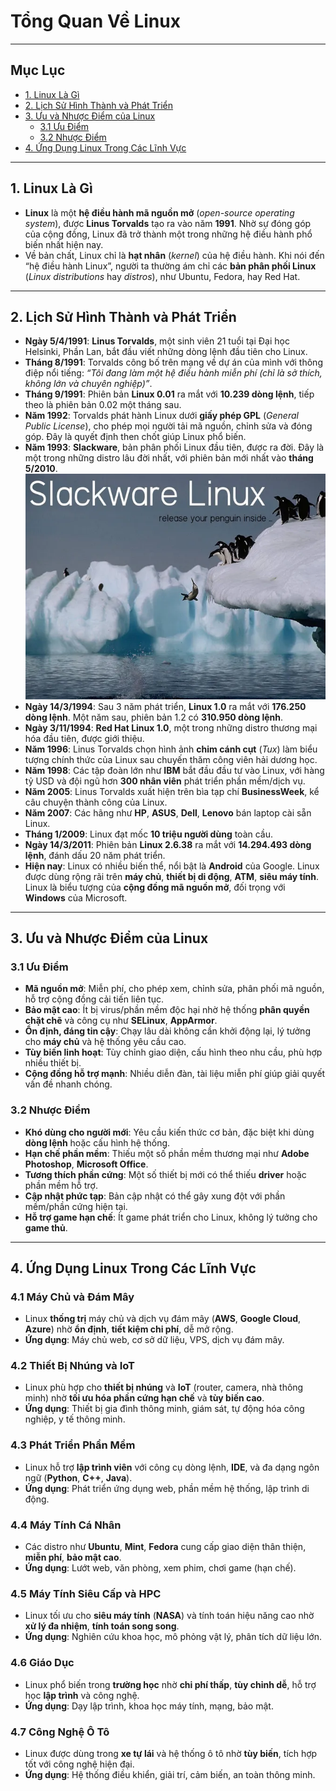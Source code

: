 # Tổng Quan Về Linux
---
## Mục Lục

  - [1. Linux Là Gì](#1-linux-là-gì)
  - [2. Lịch Sử Hình Thành và Phát Triển](#2-lịch-sử-hình-thành-và-phát-triển)
  - [3. Ưu và Nhược Điểm của Linux](#3-ưu-và-nhược-điểm-của-linux)
    - [3.1 Ưu Điểm](#31-ưu-điểm)
    - [3.2 Nhược Điểm](#32-nhược-điểm)
  - [4. Ứng Dụng Linux Trong Các Lĩnh Vực](#4-ứng-dụng-linux-trong-các-lĩnh-vực)
---

## 1. Linux Là Gì
- **Linux** là một **hệ điều hành mã nguồn mở** (*open-source operating system*), được **Linus Torvalds** tạo ra vào năm **1991**. Nhờ sự đóng góp của cộng đồng, Linux đã trở thành một trong những hệ điều hành phổ biến nhất hiện nay.
- Về bản chất, Linux chỉ là **hạt nhân** (*kernel*) của hệ điều hành. Khi nói đến “hệ điều hành Linux”, người ta thường ám chỉ các **bản phân phối Linux** (*Linux distributions* hay *distros*), như Ubuntu, Fedora, hay Red Hat.

---

## 2. Lịch Sử Hình Thành và Phát Triển
- **Ngày 5/4/1991**: **Linus Torvalds**, một sinh viên 21 tuổi tại Đại học Helsinki, Phần Lan, bắt đầu viết những dòng lệnh đầu tiên cho Linux.
- **Tháng 8/1991**: Torvalds công bố trên mạng về dự án của mình với thông điệp nổi tiếng: *“Tôi đang làm một hệ điều hành miễn phí (chỉ là sở thích, không lớn và chuyên nghiệp)”*.
- **Tháng 9/1991**: Phiên bản **Linux 0.01** ra mắt với **10.239 dòng lệnh**, tiếp theo là phiên bản 0.02 một tháng sau.
- **Năm 1992**: Torvalds phát hành Linux dưới **giấy phép GPL** (*General Public License*), cho phép mọi người tải mã nguồn, chỉnh sửa và đóng góp. Đây là quyết định then chốt giúp Linux phổ biến.
- **Năm 1993**: **Slackware**, bản phân phối Linux đầu tiên, được ra đời. Đây là một trong những distro lâu đời nhất, với phiên bản mới nhất vào **tháng 5/2010**.
![Slackware_linux](/Images/slackware_linux.png)
- **Ngày 14/3/1994**: Sau 3 năm phát triển, **Linux 1.0** ra mắt với **176.250 dòng lệnh**. Một năm sau, phiên bản 1.2 có **310.950 dòng lệnh**.
- **Ngày 3/11/1994**: **Red Hat Linux 1.0**, một trong những distro thương mại hóa đầu tiên, được giới thiệu.
- **Năm 1996**: Linus Torvalds chọn hình ảnh **chim cánh cụt** (*Tux*) làm biểu tượng chính thức của Linux sau chuyến thăm công viên hải dương học.
- **Năm 1998**: Các tập đoàn lớn như **IBM** bắt đầu đầu tư vào Linux, với hàng tỷ USD và đội ngũ hơn **300 nhân viên** phát triển phần mềm/dịch vụ.
- **Năm 2005**: Linus Torvalds xuất hiện trên bìa tạp chí **BusinessWeek**, kể câu chuyện thành công của Linux.
- **Năm 2007**: Các hãng như **HP**, **ASUS**, **Dell**, **Lenovo** bán laptop cài sẵn Linux.
- **Tháng 1/2009**: Linux đạt mốc **10 triệu người dùng** toàn cầu.
- **Ngày 14/3/2011**: Phiên bản **Linux 2.6.38** ra mắt với **14.294.493 dòng lệnh**, đánh dấu 20 năm phát triển.
- **Hiện nay**: Linux có nhiều biến thể, nổi bật là **Android** của Google. Linux được dùng rộng rãi trên **máy chủ**, **thiết bị di động**, **ATM**, **siêu máy tính**. Linux là biểu tượng của **cộng đồng mã nguồn mở**, đối trọng với **Windows** của Microsoft.

---

## 3. Ưu và Nhược Điểm của Linux

### 3.1 Ưu Điểm
- **Mã nguồn mở**: Miễn phí, cho phép xem, chỉnh sửa, phân phối mã nguồn, hỗ trợ cộng đồng cải tiến liên tục.
- **Bảo mật cao**: Ít bị virus/phần mềm độc hại nhờ hệ thống **phân quyền chặt chẽ** và công cụ như **SELinux**, **AppArmor**.
- **Ổn định, đáng tin cậy**: Chạy lâu dài không cần khởi động lại, lý tưởng cho **máy chủ** và hệ thống yêu cầu cao.
- **Tùy biến linh hoạt**: Tùy chỉnh giao diện, cấu hình theo nhu cầu, phù hợp nhiều thiết bị.
- **Cộng đồng hỗ trợ mạnh**: Nhiều diễn đàn, tài liệu miễn phí giúp giải quyết vấn đề nhanh chóng.

### 3.2 Nhược Điểm
- **Khó dùng cho người mới**: Yêu cầu kiến thức cơ bản, đặc biệt khi dùng **dòng lệnh** hoặc cấu hình hệ thống.
- **Hạn chế phần mềm**: Thiếu một số phần mềm thương mại như **Adobe Photoshop**, **Microsoft Office**.
- **Tương thích phần cứng**: Một số thiết bị mới có thể thiếu **driver** hoặc phần mềm hỗ trợ.
- **Cập nhật phức tạp**: Bản cập nhật có thể gây xung đột với phần mềm/phần cứng hiện tại.
- **Hỗ trợ game hạn chế**: Ít game phát triển cho Linux, không lý tưởng cho **game thủ**.

---

## 4. Ứng Dụng Linux Trong Các Lĩnh Vực

### 4.1 Máy Chủ và Đám Mây
- Linux **thống trị** máy chủ và dịch vụ đám mây (**AWS**, **Google Cloud**, **Azure**) nhờ **ổn định**, **tiết kiệm chi phí**, dễ mở rộng.
- **Ứng dụng**: Máy chủ web, cơ sở dữ liệu, VPS, dịch vụ đám mây.

### 4.2 Thiết Bị Nhúng và IoT
- Linux phù hợp cho **thiết bị nhúng** và **IoT** (router, camera, nhà thông minh) nhờ **tối ưu hóa phần cứng hạn chế** và **tùy biến cao**.
- **Ứng dụng**: Thiết bị gia đình thông minh, giám sát, tự động hóa công nghiệp, y tế thông minh.

### 4.3 Phát Triển Phần Mềm
- Linux hỗ trợ **lập trình viên** với công cụ dòng lệnh, **IDE**, và đa dạng ngôn ngữ (**Python**, **C++**, **Java**).
- **Ứng dụng**: Phát triển ứng dụng web, phần mềm hệ thống, lập trình di động.

### 4.4 Máy Tính Cá Nhân
- Các distro như **Ubuntu**, **Mint**, **Fedora** cung cấp giao diện thân thiện, **miễn phí**, **bảo mật cao**.
- **Ứng dụng**: Lướt web, văn phòng, xem phim, chơi game (hạn chế).

### 4.5 Máy Tính Siêu Cấp và HPC
- Linux tối ưu cho **siêu máy tính** (**NASA**) và tính toán hiệu năng cao nhờ **xử lý đa nhiệm**, **tính toán song song**.
- **Ứng dụng**: Nghiên cứu khoa học, mô phỏng vật lý, phân tích dữ liệu lớn.

### 4.6 Giáo Dục
- Linux phổ biến trong **trường học** nhờ **chi phí thấp**, **tùy chỉnh dễ**, hỗ trợ học **lập trình** và công nghệ.
- **Ứng dụng**: Dạy lập trình, khoa học máy tính, mạng, bảo mật.

### 4.7 Công Nghệ Ô Tô
- Linux được dùng trong **xe tự lái** và hệ thống ô tô nhờ **tùy biến**, tích hợp tốt với công nghệ hiện đại.
- **Ứng dụng**: Hệ thống điều khiển, giải trí, cảm biến, an toàn thông minh.